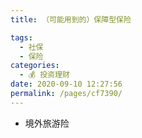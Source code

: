 ```yaml
---
title: （可能用到的）保障型保险

tags: 
  - 社保
  - 保险
categories: 
  - 💰 投资理财
date: 2020-09-10 12:27:56
permalink: /pages/cf7390/
---
```

- 境外旅游险